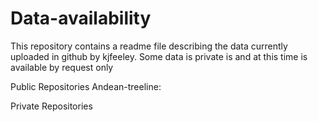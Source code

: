 # Data-availability
This repository contains a readme file describing the data currently uploaded in github by kjfeeley.  Some data is private is and at this time is available by request only

Public Repositories
Andean-treeline: 

Private Repositories
